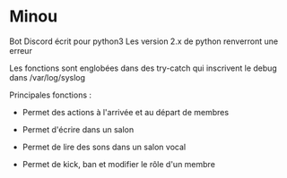 # Minou

Bot Discord écrit pour python3
Les version 2.x de python renverront une erreur

Les fonctions sont englobées dans des try-catch qui inscrivent le debug dans /var/log/syslog



Principales fonctions :

- Permet des actions à l'arrivée et au départ de membres

- Permet d'écrire dans un salon

- Permet de lire des sons dans un salon vocal

- Permet de kick, ban et modifier le rôle d'un membre
